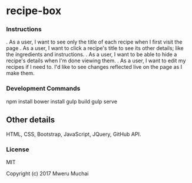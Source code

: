 # recipe-box

### Instructions

. As a user, I want to see only the title of each recipe when I first visit the page
. As a user, I want to click a recipe's title to see its other details; like the ingredients and instructions.
. As a user, I want to be able to hide a recipe's details when I'm done viewing them.
. As a user, I want to edit my recipes if I need to. I'd like to see changes reflected live on the page as I make them.

### Development Commands
npm install
bower install
gulp build
gulp serve

## Other details

HTML, CSS, Bootstrap, JavaScript, JQuery, GitHub API.

### License
MIT

Copyright (c) 2017 Mweru Muchai
